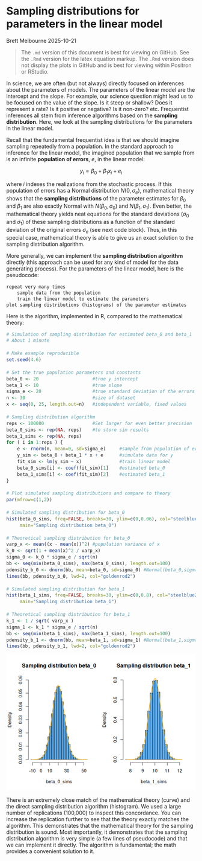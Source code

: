 Sampling distributions for parameters in the linear model
================
Brett Melbourne
2025-10-21

> The `.md` version of this document is best for viewing on GitHub. See
> the `.Rmd` version for the latex equation markup. The `.Rmd` version
> does not display the plots in GitHub and is best for viewing within
> Positron or RStudio.

In science, we are often (but not always) directly focused on inferences
about the parameters of models. The parameters of the linear model are
the intercept and the slope. For example, our science question might
lead us to be focused on the value of the slope. Is it steep or shallow?
Does it represent a rate? Is it positive or negative? Is it non-zero?
etc. Frequentist inferences all stem from inference algorithms based on
the **sampling distribution**. Here, we look at the sampling
distributions for the parameters in the linear model.

Recall that the fundamental frequentist idea is that we should imagine
sampling repeatedly from a population. In the standard approach to
inference for the linear model, the imagined population that we sample
from is an infinite **population of errors**, $e,$ in the linear model:

$$ y_i = \beta_0 + \beta_1x_i + e_i$$

where $i$ indexes the realizations from the stochastic process. If this
population of errors has a Normal distribution $N(0,\sigma_e)$,
mathematical theory shows that the **sampling distributions** of the
parameter estimates for $\beta_0$ and $\beta_1$ are also exactly Normal
with $N(\beta_0,\sigma_0)$ and $N(\beta_1,\sigma_1)$. Even better, the
mathematical theory yields neat equations for the standard deviations
($\sigma_0$ and $\sigma_1$) of these sampling distributions as a
function of the standard deviation of the original errors $\sigma_e$
(see next code block). Thus, in this special case, mathematical theory
is able to give us an exact solution to the sampling distribution
algorithm.

More generally, we can implement the **sampling distribution algorithm**
directly (this approach can be used for any kind of model for the data
generating process). For the parameters of the linear model, here is the
pseudocode:

    repeat very many times
        sample data from the population
        train the linear model to estimate the parameters
    plot sampling distributions (histograms) of the parameter estimates

Here is the algorithm, implemented in R, compared to the mathematical
theory:

``` r
# Simulation of sampling distribution for estimated beta_0 and beta_1
# About 1 minute

# Make example reproducible
set.seed(4.6)

# Set the true population parameters and constants
beta_0 <- 20                    #true y intercept
beta_1 <- 10                    #true slope
sigma_e <- 20                   #true standard deviation of the errors
n <- 30                         #size of dataset
x <- seq(0, 25, length.out=n)   #independent variable, fixed values

# Sampling distribution algorithm
reps <- 100000                  #Set larger for even better precision
beta_0_sims <- rep(NA, reps)    #to store sim results
beta_1_sims <- rep(NA, reps)
for ( i in 1:reps ) {
    e <- rnorm(n, mean=0, sd=sigma_e)     #sample from population of errors
    y_sim <- beta_0 + beta_1 * x + e      #simulate data for y
    fit_sim <- lm(y_sim ~ x)              #train linear model
    beta_0_sims[i] <- coef(fit_sim)[1]    #estimated beta_0
    beta_1_sims[i] <- coef(fit_sim)[2]    #estimated beta_1
}

# Plot simulated sampling distributions and compare to theory
par(mfrow=c(1,2))

# Simulated sampling distribution for beta_0
hist(beta_0_sims, freq=FALSE, breaks=30, ylim=c(0,0.06), col="steelblue2",
     main="Sampling distribution beta_0")

# Theoretical sampling distribution for beta_0
varp_x <- mean((x - mean(x))^2) #population variance of x
k_0 <- sqrt(1 + mean(x)^2 / varp_x)
sigma_0 <- k_0 * sigma_e / sqrt(n)
bb <- seq(min(beta_0_sims), max(beta_0_sims), length.out=100)
pdensity_b_0 <- dnorm(bb, mean=beta_0, sd=sigma_0) #Normal(beta_0,sigma_0)
lines(bb, pdensity_b_0, lwd=2, col="goldenrod2")

# Simulated sampling distribution for beta_1
hist(beta_1_sims, freq=FALSE, breaks=30, ylim=c(0,0.8), col="steelblue2",
     main="Sampling distribution beta_1")

# Theoretical sampling distribution for beta_1
k_1 <- 1 / sqrt( varp_x )
sigma_1 <- k_1 * sigma_e / sqrt(n)
bb <- seq(min(beta_1_sims), max(beta_1_sims), length.out=100)
pdensity_b_1 <- dnorm(bb, mean=beta_1, sd=sigma_1) #Normal(beta_1,sigma_1)
lines(bb, pdensity_b_1, lwd=2, col="goldenrod2")
```

![](10_4_linear_model_sampling_distribution_files/figure-gfm/unnamed-chunk-1-1.png)<!-- -->

There is an extremely close match of the mathematical theory (curve) and
the direct sampling distribution algorithm (histogram). We used a large
number of replications (100,000) to inspect this concordance. You can
increase the replication further to see that the theory exactly matches
the algorithm. This demonstrates that the mathematical theory for the
sampling distribution is sound. Most importantly, it demonstrates that
the sampling distribution algorithm is very simple (a few lines of
pseudocode) and that we can implement it directly. The algorithm is
fundamental; the math provides a convenient solution to it.
